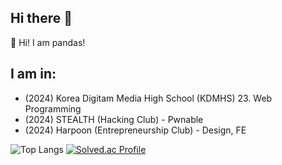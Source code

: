 ## Hi there 👋

👋 Hi! I am pandas!   

## I am in:
* (2024) Korea Digitam Media High School (KDMHS) 23. Web Programming
* (2024) STEALTH (Hacking Club) - Pwnable
* (2024) Harpoon (Entrepreneurship Club) - Design, FE

![Top Langs](https://github-readme-stats.vercel.app/api/top-langs/?username=pandas0531&layout=compact)
[![Solved.ac Profile](http://mazassumnida.wtf/api/generate_badge?boj=pandas0531)](https://solved.ac/pandas0531)
